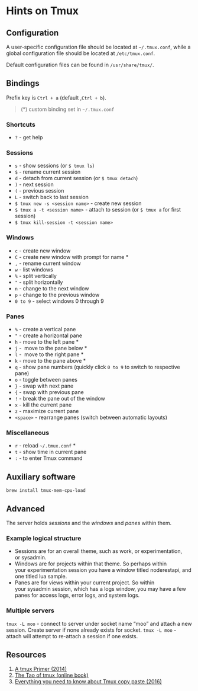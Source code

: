 # Hints on Tmux


## Configuration

A user-specific configuration file should be located at ``~/.tmux.conf``, 
while a global configuration file should be located at ``/etc/tmux.conf``. 

Default configuration files can be found in ``/usr/share/tmux/``.


## Bindings

Prefix key is `Ctrl + a` (default ,`Ctrl + b`).

> (*) custom binding set in `~/.tmux.conf`


### Shortcuts

  * `?` - get help


### Sessions

  * `s`  - show sessions (or `$ tmux ls`)
  * `$` - rename current session
  * `d`  - detach from current session (or `$ tmux detach`)
  * `)` - next session
  * `(` - previous session
  * `L` - switch back to last session
  * `$ tmux new -s <session name>` - create new session
  * `$ tmux a -t <session name>` - attach to session (or `$ tmux a` for first session)
  * `$ tmux kill-session -t <session name>`


### Windows

  * `c` - create new window
  * `C` - create new window with prompt for name *
  * `,` - rename current window
  * `w` - list windows
  * `%` - split vertically
  * `"` - split horizontally
  * `n` - change to the next window
  * `p` - change to the previous window
  * `0 to 9` - select windows 0 through 9


### Panes

  * `%` - create a vertical pane
  * `"` - create a horizontal pane
  * `h` - move to the left pane *
  * `j` -  move to the pane below *
  * `l` -  move to the right pane *
  * `k` - move to the pane above *
  * `q` - show pane numbers (quickly click `0 to 9` to switch to respective pane)
  * `o` - toggle between panes
  * `}` - swap with next pane
  * `{` - swap with previous pane
  * `!` - break the pane out of the window
  * `x` - kill the current pane
  * `z` - maximize current pane
  * `<space>` - rearrange panes (switch between automatic layouts)


### Miscellaneous

  * `r` - reload `~/.tmux.conf` *
  * `t` - show time in current pane
  * `:` - to enter Tmux command




## Auxiliary software

```
brew install tmux-mem-cpu-load
```


## Advanced

The server holds *sessions* and the *windows* and *panes* within them.

### Example logical structure

  * Sessions are for an overall theme, such as work, or experimentation, or sysadmin.
  * Windows are for projects within that theme. So perhaps within your experimentation session you have a window titled noderestapi, and one titled lua sample.
  * Panes are for views within your current project. So within your sysadmin session, which has a logs window, you may have a few panes for access logs, error logs, and system logs.

### Multiple servers

`tmux -L moo` - connect to server under socket name “moo” and attach a new session. Create server if none already exists for socket.
`tmux -L moo` - attach will attempt to re-attach a session if one exists.


## Resources

  1. [A tmux Primer (2014)](https://danielmiessler.com/study/tmux/)
  2. [The Tao of tmux (online book)](https://leanpub.com/the-tao-of-tmux/read)
  3. [Everything you need to know about Tmux copy paste (2016)](http://www.rushiagr.com/blog/2016/06/16/everything-you-need-to-know-about-tmux-copy-pasting/)

